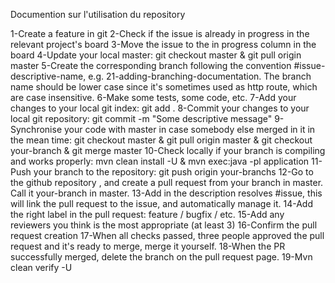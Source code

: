  Documention sur l'utilisation du repository
 
1-Create a feature in git 
2-Check if the issue is already in progress in the relevant project's board
3-Move the issue to the in progress column in the board
4-Update your local master: git checkout master & git pull origin master
5-Create the corresponding branch following the convention #issue-descriptive-name, e.g. 21-adding-branching-documentation. The branch name should be lower case since it's sometimes used as http route, which are case insensitive.
6-Make some tests, some code, etc.
7-Add your changes to your local git index: git add .
8-Commit your changes to your local git repository: git commit -m "Some descriptive message"
9-Synchronise your code with master in case somebody else merged in it in the mean time: git checkout master & git pull origin master & git checkout your-branch & git merge master
10-Check locally if your branch is compiling and works properly: mvn clean install -U & mvn exec:java -pl application
11-Push your branch to the repository: git push origin your-branchs
12-Go to the github repository , and create a pull request from your branch in master. Call it your-branch in master.
13-Add in the description resolves #issue, this will link the pull request to the issue, and automatically manage it.
14-Add the right label in the pull request: feature / bugfix / etc.
15-Add any reviewers you think is the most appropriate (at least 3)
16-Confirm the pull request creation
17-When all checks passed, three people approved the pull request and it's ready to merge, merge it yourself.
18-When the PR successfully merged, delete the branch on the pull request page.
19-Mvn clean verify -U
